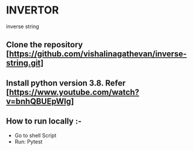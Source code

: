 # INVERTOR 
inverse string
## Clone the repository [https://github.com/vishalinagathevan/inverse-string.git]
## Install python version 3.8. Refer [https://www.youtube.com/watch?v=bnhQBUEpWlg]

## How to run locally :-
* Go to shell Script
* Run: Pytest
   
